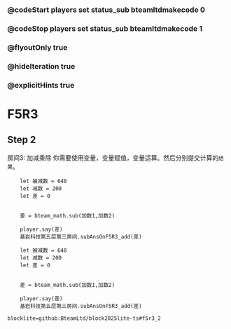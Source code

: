 ### @codeStart players set status_sub bteamltdmakecode 0
### @codeStop players set status_sub bteamltdmakecode 1

### @flyoutOnly true
### @hideIteration true
### @explicitHints true

# F5R3

## Step 2
房间3: 加减乘除
你需要使用变量，变量赋值，变量运算。然后分别提交计算的``结果``。

```ghost
    let 被减数 = 648
    let 减数 = 200
    let 差 = 0
    
    
    差 = bteam_math.sub(加数1,加数2)

    player.say(差)
    基岩科技第五层第三房间.subAnsOnF5R3_add(差)
```
```template
    let 被减数 = 648
    let 减数 = 200
    let 差 = 0
    
    
    差 = bteam_math.sub(加数1,加数2)

    player.say(差)
    基岩科技第五层第三房间.subAnsOnF5R3_add(差)
```

```package
blocklite=github:BteamLtd/block2025lite-ts#f5r3_2
```
